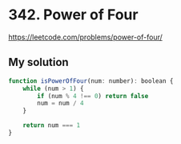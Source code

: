 # 342. Power of Four

https://leetcode.com/problems/power-of-four/

## My solution

```js
function isPowerOfFour(num: number): boolean {
	while (num > 1) {
		if (num % 4 !== 0) return false
		num = num / 4
	}

	return num === 1
}
```
